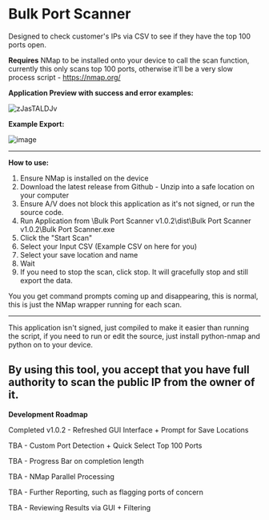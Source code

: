 # Bulk Port Scanner
Designed to check customer's IPs via CSV to see if they have the top 100 ports open.

**Requires** NMap to be installed onto your device to call the scan function, currently this only scans top 100 ports, otherwise it'll be a very slow process script - https://nmap.org/

**Application Preview with success and error examples:**

![zJasTALDJv](https://github.com/user-attachments/assets/ae6a11f1-3e64-4337-86ae-2211bf3547b4)

**Example Export:**

![image](https://github.com/user-attachments/assets/0c382e60-b655-4133-84dc-e7e551ee4b96)

-----
**How to use:**

1. Ensure NMap is installed on the device
2. Download the latest release from Github - Unzip into a safe location on your computer
3. Ensure A/V does not block this application as it's not signed, or run the source code.
4. Run Application from \Bulk Port Scanner v1.0.2\dist\Bulk Port Scanner v1.0.2\Bulk Port Scanner.exe
5. Click the "Start Scan"
6. Select your Input CSV (Example CSV on here for you)
7. Select your save location and name
8. Wait
9. If you need to stop the scan, click stop. It will gracefully stop and still export the data.

You you get command prompts coming up and disappearing, this is normal, this is just the NMap wrapper running for each scan.

-----
This application isn't signed, just compiled to make it easier than running the script, if you need to run or edit the source, just install python-nmap and python on to your device.

By using this tool, you accept that you have full authority to scan the public IP from the owner of it.
-----

**Development Roadmap**

Completed v1.0.2 - Refreshed GUI Interface + Prompt for Save Locations

TBA - Custom Port Detection + Quick Select Top 100 Ports

TBA - Progress Bar on completion length

TBA - NMap Parallel Processing

TBA - Further Reporting, such as flagging ports of concern

TBA - Reviewing Results via GUI + Filtering
